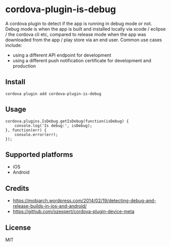 # cordova-plugin-is-debug
A cordova plugin to detect if the app is running in debug mode or not. Debug mode is when the app is built and installed locally via xcode / eclipse / the cordova cli etc, compared to release mode when the app was downloaded from the app / play store via an end user. Common use cases include:
* using a different API endpoint for development
* using a different push notification certificate for development and production

## Install

```
cordova plugin add cordova-plugin-is-debug
```

## Usage
```
cordova.plugins.IsDebug.getIsDebug(function(isDebug) {
    console.log('Is debug:', isDebug);
}, function(err) {
    console.error(err);
});
```

## Supported platforms
* iOS
* Android

## Credits

* https://mobiarch.wordpress.com/2014/02/19/detecting-debug-and-release-builds-in-ios-and-android/
* https://github.com/ozexpert/cordova-plugin-device-meta

## License
MIT
